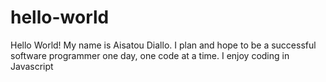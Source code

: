 # hello-world
Hello World!
My name is Aisatou Diallo.
I plan and hope to be a successful software programmer one day, one code at a time.
I enjoy coding in Javascript
